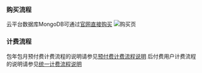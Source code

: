 ### 购买流程
云平台数据库MongoDB可通过[官网直接购买](http://buy.tce.fsphere.cn/mongodb)
![购买页](http://imgcache.tcecqpoc.fsphere.cn/image/mccdn.qcloud.com/static/img/49cff441939104908bd65a7ef287d798/buymongo.png)

### 计费流程
包年包月预付费计费流程的说明请参见[预付费计费流程说明](/doc/product/285/预付费计费流程)
后付费用户计费流程的说明请参见[统一计费流程说明](/doc/product/285/计费流程)
